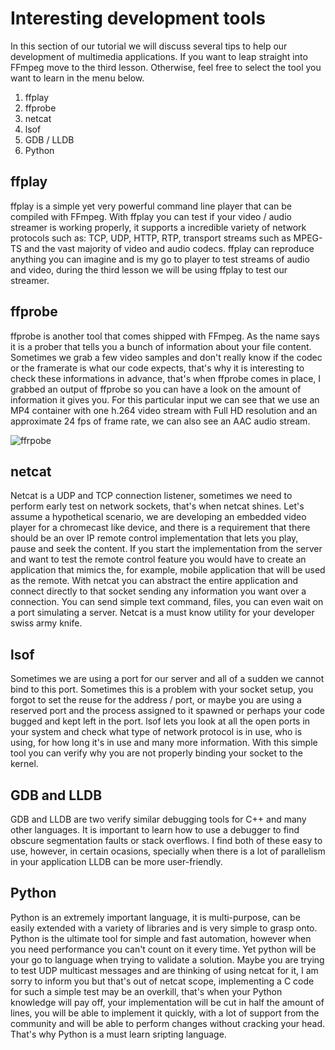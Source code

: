 # Interesting development tools

In this section of our tutorial we will discuss several tips to help our development of multimedia applications. If you want to leap straight into FFmpeg move to the
third lesson. Otherwise, feel free to select the tool you want to learn in the menu below.

1. ffplay
2. ffprobe
3. netcat
4. lsof
5. GDB / LLDB
6. Python

## ffplay

ffplay is a simple yet very powerful command line player that can be compiled with FFmpeg. With ffplay you can test if your video / audio streamer is working properly, it supports
a incredible variety of network protocols such as: TCP, UDP, HTTP, RTP, transport streams such as MPEG-TS and the vast majority of video and audio codecs. ffplay can reproduce
anything you can imagine and is my go to player to test streams of audio and video, during the third lesson we will be using ffplay to test our streamer.

## ffprobe

ffprobe is another tool that comes shipped with FFmpeg. As the name says it is a prober that tells you a bunch of information about your file content. Sometimes we grab a few video samples
and don't really know if the codec or the framerate is what our code expects, that's why it is interesting to check these informations in advance, that's when ffprobe comes in place, I grabbed
an output of ffprobe so you can have a look on the amount of information it gives you. For this particular input we can see that we use an MP4 container with one h.264 video stream with Full HD resolution
and an approximate 24 fps of frame rate, we can also see an AAC audio stream.

![ffrpobe](../images/ffrpobe.svg)

## netcat

Netcat is a UDP and TCP connection listener, sometimes we need to perform early test on network sockets, that's when netcat shines. Let's assume a hypothetical scenario, we are developing an embedded video
player for a chromecast like device, and there is a requirement that there should be an over IP remote control implementation that lets you play, pause and seek the content. If you
start the implementation from the server and want to test the remote control feature you would have to create an application that mimics the, for example, mobile application that will be used as the 
remote. With netcat you can abstract the entire application and connect directly to that socket sending any information you want over a connection. You can send simple text command, files, you can even
wait on a port simulating a server. Netcat is a must know utility for your developer swiss army knife.

## lsof

Sometimes we are using a port for our server and all of a sudden we cannot bind to this port. Sometimes this is a problem with your socket setup, you forgot to set the reuse for the address / port, or maybe
you are using a reserved port and the process assigned to it spawned or perhaps your code bugged and kept left in the port. lsof lets you look at all the open ports in your system and check what type
of network protocol is in use, who is using, for how long it's in use and many more information. With this simple tool you can verify why you are not properly binding your socket to the kernel. 

## GDB and LLDB

GDB and LLDB are two verify similar debugging tools for C++ and many other languages. It is important to learn how to use a debugger to find obscure segmentation faults or stack overflows. I find both of these easy to use, however, in certain ocasions, specially when there is a lot of parallelism in your application LLDB can be more user-friendly.

## Python

Python is an extremely important language, it is multi-purpose, can be easily extended with a variety of libraries and is very simple to grasp onto. Python is the ultimate tool for simple and fast automation, however when you need performance you can't count on it every time. Yet python will be your go to language when trying to validate a solution. Maybe you are trying to test UDP multicast messages and are thinking of using netcat for it, I am sorry to inform you but that's
out of netcat scope, implementing a C code for such a simple test may be an overkill, that's when your Python knowledge will pay off, your implementation will be cut in half the amount of lines, you will be able to implement it quickly, with a lot of support from the community and will be able to perform changes without cracking your head. That's why Python is a must learn sripting language. 
